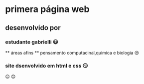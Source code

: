 # primera página web
## desenvolvido por
### estudante gabrielli :smiley:
** áreas afins **
 pensamento computacinal,quimica e biologia :heart_eyes:
### site dsenvolvido em html e css :smirk:
:wink: :blush:
